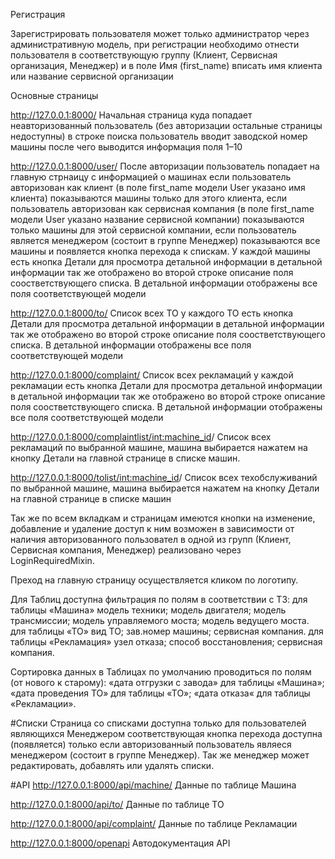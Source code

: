 Регистрация

Зарегистрировать пользователя может только администратор через административную модель, при регистрации необходимо 
отнести пользователя в соответствующую группу (Клиент, Сервисная организация, Менеджер) и в поле Имя (first_name)
вписать имя клиента или название сервисной организации

Основные страницы

http://127.0.0.1:8000/
Начальная страница куда попадает неавторизованный пользователь (без авторизации остальные страницы недоступны)
в строке поиска пользователь вводит заводской номер машины после чего выводится информация поля 1–10

http://127.0.0.1:8000/user/
После авторизации пользователь попадает на главную стрнаицу с информацией о машинах если пользователь авторизован как клиент (в поле first_name модели User указано имя клиента) показываются машины только для этого клиента, если пользователь авторизован как сервисная компания (в поле first_name модели User указано название сервисной компании) показываются только машины для этой сервисной компании, если пользователь является менеджером (состоит в группе Менеджер) показываются все машины и появляется кнопка перехода к спискам. У каждой машины есть кнопка Детали для просмотра детальной информации в детальной информации так же отображено во второй строке описание поля соостветствующего списка. В детальной информации отображены все поля соответствующей модели

http://127.0.0.1:8000/to/
Список всех ТО у каждого ТО есть кнопка Детали для просмотра детальной информации в детальной информации так же отображено во второй 				строке описание поля соостветствующего списка. В детальной информации отображены все поля соответствующей модели

http://127.0.0.1:8000/complaint/
Список всех рекламаций у каждой рекламации есть кнопка Детали для просмотра детальной информации в детальной информации так же отображено во второй 			строке описание поля соостветствующего списка. В детальной информации отображены все поля соответствующей модели
    
http://127.0.0.1:8000/complaintlist/<int:machine_id>/
Список всех рекламаций по выбранной машине, машина выбирается нажатем на кнопку Детали на главной странице в списке машин.
							

http://127.0.0.1:8000/tolist/<int:machine_id>/
Список всех техобслуживаний по выбранной машине, машина выбирается нажатем на кнопку Детали на главной странице в списке машин
    
Так же по всем вкладкам и страницам имеются кнопки на изменение, добавление и удаление доступ к ним возможен в зависимости 
от наличия авторизованного пользовател в одной из групп (Клиент, Сервисная компания, Менеджер) реализовано через LoginRequiredMixin.

Преход на главную страницу осуществляется кликом по логотипу.

Для Таблиц доступна фильтрация по полям в соответствии с ТЗ:
для таблицы «Машина»
	модель техники;
	модель двигателя;
	модель трансмиссии;
	модель управляемого моста;
	модель ведущего моста.
для таблицы «ТО»
	вид ТО;
	зав.номер машины;
	сервисная компания.
для таблицы «Рекламация»
	узел отказа;
	способ восстановления;
	сервисная компания.

Сортировка данных в Таблицах по умолчанию проводиться по полям (от нового к старому):
«дата отгрузки с завода» для таблицы «Машина»;
«дата проведения ТО» для таблицы «ТО»;
«дата отказа« для таблицы «Рекламации».

#Списки
Страница со списками доступна только для пользователей являющихся Менеджером соответствующая кнопка перехода
доступна (появляется) только если авторизованный пользователь являеся менеджером (состоит в группе Менеджер).
Так же менеджер может редактировать, добавлять или удалять списки.

#API
http://127.0.0.1:8000/api/machine/ Данные по таблице Машина

http://127.0.0.1:8000/api/to/ Данные по таблице ТО

http://127.0.0.1:8000/api/complaint/ Данные по таблице Рекламации

http://127.0.0.1:8000/openapi Автодокументация API

